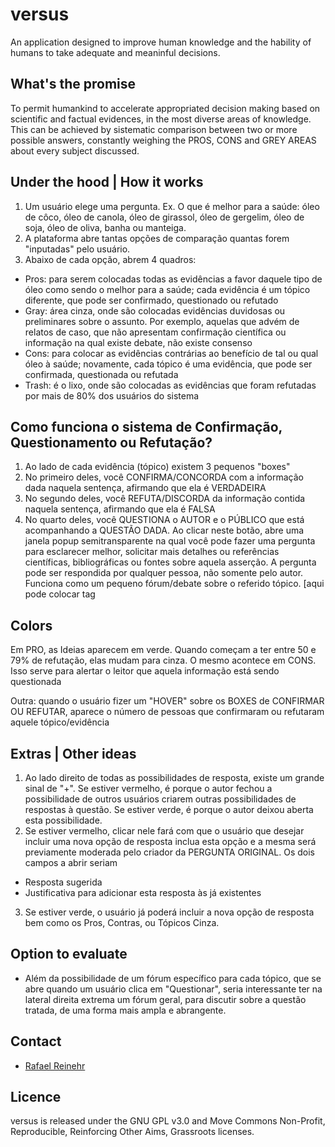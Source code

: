 # versus
An application designed to improve human knowledge and the hability of humans to take adequate and meaninful decisions.

## What's the promise

To permit humankind to accelerate appropriated decision making based on scientific and factual evidences, in the most diverse areas of knowledge. This can be achieved by sistematic comparison between two or more possible answers, constantly weighing the PROS, CONS and GREY AREAS about every subject discussed.

## Under the hood | How it works

1. Um usuário elege uma pergunta. Ex. O que é melhor para a saúde: óleo de côco, óleo de canola, óleo de girassol, óleo de gergelim, óleo de soja, óleo de oliva, banha ou manteiga.
2. A plataforma abre tantas opções de comparação quantas forem "inputadas" pelo usuário.
3. Abaixo de cada opção, abrem 4 quadros:
- Pros: para serem colocadas todas as evidências a favor daquele tipo de óleo como sendo o melhor para a saúde; cada evidência é um tópico diferente, que pode ser confirmado, questionado ou refutado
- Gray: área cinza, onde são colocadas evidências duvidosas ou preliminares sobre o assunto. Por exemplo, aquelas que advém de relatos de caso, que não apresentam confirmação científica ou informação na qual existe debate, não existe consenso
- Cons: para colocar as evidências contrárias ao benefício de tal ou qual óleo à saúde; novamente, cada tópico é uma evidência, que pode ser confirmada, questionada ou refutada
- Trash: é o lixo, onde são colocadas as evidências que foram refutadas por mais de 80% dos usuários do sistema

## Como funciona o sistema de Confirmação, Questionamento ou Refutação?

1. Ao lado de cada evidência (tópico) existem 3 pequenos "boxes"
2. No primeiro deles, você CONFIRMA/CONCORDA com a informação dada naquela sentença, afirmando que ela é VERDADEIRA
3. No segundo deles, você REFUTA/DISCORDA da informação contida naquela sentença, afirmando que ela é FALSA
4. No quarto deles, você QUESTIONA o AUTOR e o PÚBLICO que está acompanhando a QUESTÃO DADA. Ao clicar neste botão, abre uma janela popup semitransparente na qual você pode fazer uma pergunta para esclarecer melhor, solicitar mais detalhes ou referências científicas, bibliográficas ou fontes sobre aquela asserção. A pergunta pode ser respondida por qualquer pessoa, não somente pelo autor. Funciona como um pequeno fórum/debate sobre o referido tópico. [aqui  pode colocar tag

## Colors

Em PRO, as Ideias aparecem em verde. Quando começam a ter entre 50 e 79% de refutação, elas mudam para cinza. O mesmo acontece em CONS. Isso serve para alertar o leitor que aquela informação está sendo questionada

Outra: quando o usuário fizer um "HOVER" sobre os BOXES de CONFIRMAR OU REFUTAR, aparece o número de pessoas que
confirmaram ou refutaram aquele tópico/evidência

## Extras | Other ideas

1. Ao lado direito de todas as possibilidades de resposta, existe um grande sinal de "+". Se estiver vermelho, é porque o autor fechou a possibilidade de outros usuários criarem outras possibilidades de respostas à questão. Se estiver verde, é porque o autor deixou aberta esta possibilidade.
2. Se estiver vermelho, clicar nele fará com que o usuário que desejar incluir uma nova opção de resposta inclua esta opção e a mesma será previamente moderada pelo criador da PERGUNTA ORIGINAL. Os dois campos a abrir seriam 
- Resposta sugerida
- Justificativa para adicionar esta resposta às já existentes
3. Se estiver verde, o usuário já poderá incluir a nova opção de resposta bem como os Pros, Contras, ou Tópicos Cinza.

## Option to evaluate

- Além da possibilidade de um fórum específico para cada tópico, que se abre quando um usuário clica em "Questionar", seria interessante ter na lateral direita extrema um fórum geral, para discutir sobre a questão tratada, de uma forma mais ampla e abrangente.

## Contact

* [Rafael Reinehr](https://github.com/RafaelReinehr)

## Licence

versus is released under the GNU GPL v3.0 and Move Commons Non-Profit, Reproducible, Reinforcing Other Aims, Grassroots licenses.
